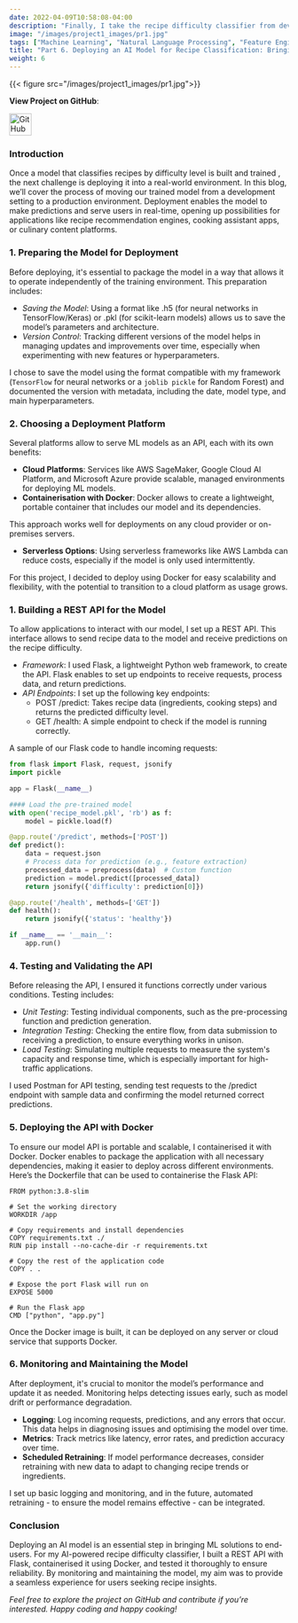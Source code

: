 ```yaml
---
date: 2022-04-09T10:58:08-04:00
description: "Finally, I take the recipe difficulty classifier from development to deployment, making it accessible and functional in real-world applications. In this blog, you'll learn the steps I followed to prepare the model for production, including setting up a deployment environment, creating an API, and ensuring the classifier's responsiveness and reliability for end-users."
image: "/images/project1_images/pr1.jpg"
tags: ["Machine Learning", "Natural Language Processing", "Feature Engineering", "Recipe Classification", "Random Forest", "AI in Cooking", "LIME Interpretability", "Text Processing", "Python for Machine Learning"]
title: "Part 6. Deploying an AI Model for Recipe Classification: Bringing the Classifier to Life."
weight: 6
---
```

{{< figure src="/images/project1_images/pr1.jpg">}}


**View Project on GitHub**: 

<a href="https://github.com/drnsmith/AI-Recipe-Classifier" target="_blank">
    <img src="/images/github.png" alt="GitHub" style="width:40px; height:40px; vertical-align: middle;">
  </a>

### Introduction
Once a model that classifies recipes by difficulty level is built and trained , the next challenge is deploying it into a real-world environment. In this blog, we’ll cover the process of moving our trained model from a development setting to a production environment. Deployment enables the model to make predictions and serve users in real-time, opening up possibilities for applications like recipe recommendation engines, cooking assistant apps, or culinary content platforms.

### 1. Preparing the Model for Deployment
Before deploying, it's essential to package the model in a way that allows it to operate independently of the training environment. This preparation includes:

 - *Saving the Model*: Using a format like .h5 (for neural networks in TensorFlow/Keras) or .pkl (for scikit-learn models) allows us to save the model’s parameters and architecture.
 - *Version Control*: Tracking different versions of the model helps in managing updates and improvements over time, especially when experimenting with new features or hyperparameters.

I chose to save the model using the format compatible with my framework (`TensorFlow` for neural networks or a `joblib pickle` for Random Forest) and documented the version with metadata, including the date, model type, and main hyperparameters.

### 2. Choosing a Deployment Platform
Several platforms allow to serve ML models as an API, each with its own benefits:

 - **Cloud Platforms**: Services like AWS SageMaker, Google Cloud AI Platform, and Microsoft Azure provide scalable, managed environments for deploying ML models.
 - **Containerisation with Docker**: Docker allows to create a lightweight, portable container that includes our model and its dependencies. 
  
This approach works well for deployments on any cloud provider or on-premises servers.

 - **Serverless Options**: Using serverless frameworks like AWS Lambda can reduce costs, especially if the model is only used intermittently.

For this project, I decided to deploy using Docker for easy scalability and flexibility, with the potential to transition to a cloud platform as usage grows.

### 1. Building a REST API for the Model
To allow applications to interact with our model, I set up a REST API. This interface allows to send recipe data to the model and receive predictions on the recipe difficulty.

 - *Framework*: I used Flask, a lightweight Python web framework, to create the API. Flask enables to set up endpoints to receive requests, process data, and return predictions.
 - *API Endpoints*: I set up the following key endpoints:
   - POST /predict: Takes recipe data (ingredients, cooking steps) and returns the predicted difficulty level.
   - GET /health: A simple endpoint to check if the model is running correctly.

A sample of our Flask code to handle incoming requests:

```python
from flask import Flask, request, jsonify
import pickle

app = Flask(__name__)

#### Load the pre-trained model
with open('recipe_model.pkl', 'rb') as f:
    model = pickle.load(f)

@app.route('/predict', methods=['POST'])
def predict():
    data = request.json
    # Process data for prediction (e.g., feature extraction)
    processed_data = preprocess(data)  # Custom function
    prediction = model.predict([processed_data])
    return jsonify({'difficulty': prediction[0]})

@app.route('/health', methods=['GET'])
def health():
    return jsonify({'status': 'healthy'})

if __name__ == '__main__':
    app.run()
```
### 4. Testing and Validating the API
Before releasing the API, I ensured it functions correctly under various conditions. Testing includes:

 - *Unit Testing*: Testing individual components, such as the pre-processing function and prediction generation.
 - *Integration Testing*: Checking the entire flow, from data submission to receiving a prediction, to ensure everything works in unison.
 - *Load Testing*: Simulating multiple requests to measure the system's capacity and response time, which is especially important for high-traffic applications.

I used Postman for API testing, sending test requests to the /predict endpoint with sample data and confirming the model returned correct predictions.

### 5. Deploying the API with Docker
To ensure our model API is portable and scalable, I containerised it with Docker. Docker enables to package the application with all necessary dependencies, making it easier to deploy across different environments. Here’s the Dockerfile that can be used to containerise the Flask API:

```
FROM python:3.8-slim

# Set the working directory
WORKDIR /app

# Copy requirements and install dependencies
COPY requirements.txt ./
RUN pip install --no-cache-dir -r requirements.txt

# Copy the rest of the application code
COPY . .

# Expose the port Flask will run on
EXPOSE 5000

# Run the Flask app
CMD ["python", "app.py"]
```
Once the Docker image is built, it can be deployed on any server or cloud service that supports Docker.

### 6. Monitoring and Maintaining the Model
After deployment, it's crucial to monitor the model’s performance and update it as needed. Monitoring helps detecting issues early, such as model drift or performance degradation.

 - **Logging**: Log incoming requests, predictions, and any errors that occur. This data helps in diagnosing issues and optimising the model over time.
 - **Metrics**: Track metrics like latency, error rates, and prediction accuracy over time.
 - **Scheduled Retraining**: If model performance decreases, consider retraining with new data to adapt to changing recipe trends or ingredients.

I set up basic logging and monitoring, and in the future, automated retraining  - to ensure the model remains effective - can be integrated.

### Conclusion
Deploying an AI model is an essential step in bringing ML solutions to end-users. For my AI-powered recipe difficulty classifier, I built a REST API with Flask, containerised it using Docker, and tested it thoroughly to ensure reliability. By monitoring and maintaining the model, my aim was to provide a seamless experience for users seeking recipe insights.

*Feel free to explore the project on GitHub and contribute if you’re interested. Happy coding and happy cooking!*

